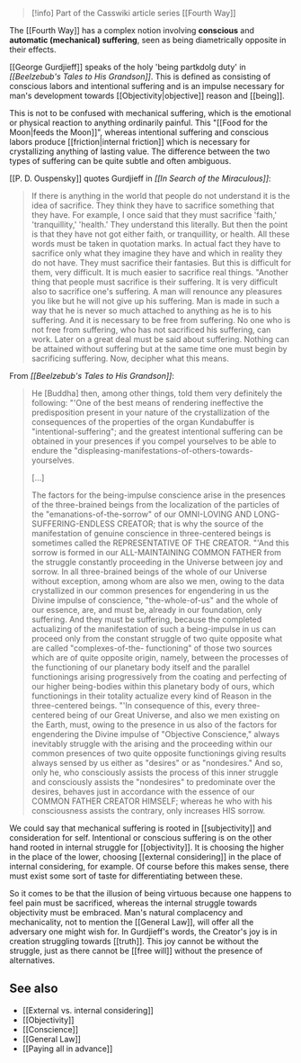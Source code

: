 
> [!info] Part of the Casswiki article series [[Fourth Way]]

The [[Fourth Way]] has a complex notion involving **conscious** and **automatic (mechanical) suffering**, seen as being diametrically opposite in their effects.

[[George Gurdjieff]] speaks of the holy 'being partkdolg duty' in _[[Beelzebub's Tales to His Grandson]]_. This is defined as consisting of conscious labors and intentional suffering and is an impulse necessary for man's development towards [[Objectivity|objective]] reason and [[being]].

This is not to be confused with mechanical suffering, which is the emotional or physical reaction to anything ordinarily painful. This "[[Food for the Moon|feeds the Moon]]", whereas intentional suffering and conscious labors produce [[friction|internal friction]] which is necessary for crystallizing anything of lasting value. The difference between the two types of suffering can be quite subtle and often ambiguous.

[[P. D. Ouspensky]] quotes Gurdjieff in _[[In Search of the Miraculous]]_:

> If there is anything in the world that people do not understand it is the idea of sacrifice. They think they have to sacrifice something that they have. For example, I once said that they must sacrifice 'faith,' 'tranquillity,' 'health.' They understand this literally. But then the point is that they have not got either faith, or tranquillity, or health. All these words must be taken in quotation marks. In actual fact they have to sacrifice only what they imagine they have and which in reality they do not have. They must sacrifice their fantasies. But this is difficult for them, very difficult. It is much easier to sacrifice real things. "Another thing that people must sacrifice is their suffering. It is very difficult also to sacrifice one's suffering. A man will renounce any pleasures you like but he will not give up his suffering. Man is made in such a way that he is never so much attached to anything as he is to his suffering. And it is necessary to be free from suffering. No one who is not free from suffering, who has not sacrificed his suffering, can work. Later on a great deal must be said about suffering. Nothing can be attained without suffering but at the same time one must begin by sacrificing suffering. Now, decipher what this means.

From _[[Beelzebub's Tales to His Grandson]]_:

> He \[Buddha\] then, among other things, told them very definitely the following: "'One of the best means of rendering ineffective the predisposition present in your nature of the crystallization of the consequences of the properties of the organ Kundabuffer is "intentional-suffering"; and the greatest intentional suffering can be obtained in your presences if you compel yourselves to be able to endure the "displeasing-manifestations-of-others-towards-yourselves.
> 
> \[...\]
> 
> The factors for the being-impulse conscience arise in the presences of the three-brained beings from the localization of the particles of the "emanations-of-the-sorrow" of our OMNI-LOVING AND LONG-SUFFERING-ENDLESS CREATOR; that is why the source of the manifestation of genuine conscience in three-centered beings is sometimes called the REPRESENTATIVE OF THE CREATOR. "'And this sorrow is formed in our ALL-MAINTAINING COMMON FATHER from the struggle constantly proceeding in the Universe between joy and sorrow. In all three-brained beings of the whole of our Universe without exception, among whom are also we men, owing to the data crystallized in our common presences for engendering in us the Divine impulse of conscience, "the-whole-of-us" and the whole of our essence, are, and must be, already in our foundation, only suffering. And they must be suffering, because the completed actualizing of the manifestation of such a being-impulse in us can proceed only from the constant struggle of two quite opposite what are called "complexes-of-the- functioning" of those two sources which are of quite opposite origin, namely, between the processes of the functioning of our planetary body itself and the parallel functionings arising progressively from the coating and perfecting of our higher being-bodies within this planetary body of ours, which functionings in their totality actualize every kind of Reason in the three-centered beings. "'In consequence of this, every three-centered being of our Great Universe, and also we men existing on the Earth, must, owing to the presence in us also of the factors for engendering the Divine impulse of "Objective Conscience," always inevitably struggle with the arising and the proceeding within our common presences of two quite opposite functionings giving results always sensed by us either as "desires" or as "nondesires." And so, only he, who consciously assists the process of this inner struggle and consciously assists the "nondesires" to predominate over the desires, behaves just in accordance with the essence of our COMMON FATHER CREATOR HIMSELF; whereas he who with his consciousness assists the contrary, only increases HIS sorrow.

We could say that mechanical suffering is rooted in [[subjectivity]] and consideration for self. Intentional or conscious suffering is on the other hand rooted in internal struggle for [[objectivity]]. It is choosing the higher in the place of the lower, choosing [[external considering]] in the place of internal considering, for example. Of course before this makes sense, there must exist some sort of taste for differentiating between these.

So it comes to be that the illusion of being virtuous because one happens to feel pain must be sacrificed, whereas the internal struggle towards objectivity must be embraced. Man's natural complacency and mechanicality, not to mention the [[General Law]], will offer all the adversary one might wish for. In Gurdjieff's words, the Creator's joy is in creation struggling towards [[truth]]. This joy cannot be without the struggle, just as there cannot be [[free will]] without the presence of alternatives.

See also
--------

*   [[External vs. internal considering]]
*   [[Objectivity]]
*   [[Conscience]]
*   [[General Law]]
*   [[Paying all in advance]]
